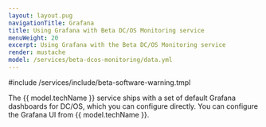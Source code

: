```yaml
---
layout: layout.pug
navigationTitle: Grafana
title: Using Grafana with Beta DC/OS Monitoring service
menuWeight: 20
excerpt: Using Grafana with the Beta DC/OS Monitoring service
render: mustache
model: /services/beta-dcos-monitoring/data.yml
---
```

#include /services/include/beta-software-warning.tmpl

The {{ model.techName }} service ships with a set of default Grafana dashboards for DC/OS, which you can configure directly. You can configure the Grafana UI from {{ model.techName }}.